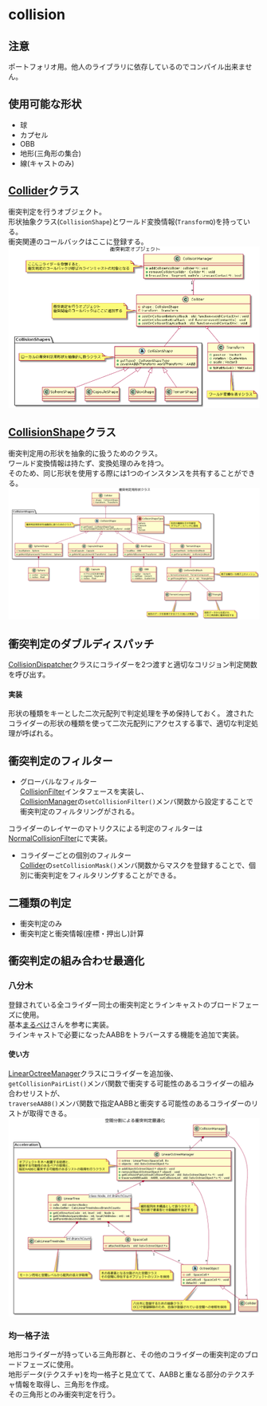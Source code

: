 # collision

## 注意

ポートフォリオ用。他人のライブラリに依存しているのでコンパイル出来ません。

## 使用可能な形状

- 球
- カプセル
- OBB
- 地形(三角形の集合)
- 線(キャストのみ)

## [Collider](/Include/Collider/Collider.h)クラス

衝突判定を行うオブジェクト。  
形状抽象クラス(`CollisionShape`)とワールド変換情報(`TransformQ`)を持っている。  
衝突関連のコールバックはここに登録する。
![クラス図](/uml/collider-class-diagram.png)

## [CollisionShape](/Include/CollisionShape/CollisionShape.h)クラス

衝突判定用の形状を抽象的に扱うためのクラス。  
ワールド変換情報は持たず、変換処理のみを持つ。  
そのため、同じ形状を使用する際には1つのインスタンスを共有することができる。
![クラス図](/uml/collision-shape-class-diagram.png)

## 衝突判定のダブルディスパッチ

[CollisionDispatcher](/Include/Implementation/CollisionDispatcher.h)クラスにコライダーを2つ渡すと適切なコリジョン判定関数を呼び出す。

#### 実装
形状の種類をキーとした二次元配列で判定処理を予め保持しておく。
渡されたコライダーの形状の種類を使って二次元配列にアクセスする事で、適切な判定処理が呼ばれる。

## 衝突判定のフィルター

- グローバルなフィルター  
[CollisionFilter](/Include/CollisionFilter/CollisionFilter.h)インタフェースを実装し、  
[CollisionManager](/Include/CollisionManager.h)の`setCollisionFilter()`メンバ関数から設定することで衝突判定のフィルタリングがされる。  

コライダーのレイヤーのマトリクスによる判定のフィルターは[NormalCollisionFilter](/Include/CollisionFilter/BuiltIn/NormalCollisionFilter.h)にで実装。

- コライダーごとの個別のフィルター  
[Collider](/Include/Collider/Collider.h)の`setCollisionMask()`メンバ関数からマスクを登録することで、個別に衝突判定をフィルタリングすることができる。

## 二種類の判定

- 衝突判定のみ
- 衝突判定と衝突情報(座標・押出し)計算

## 衝突判定の組み合わせ最適化

### 八分木  
登録されている全コライダー同士の衝突判定とラインキャストのブロードフェーズに使用。  
基本[まるぺけ](http://marupeke296.com/COL_3D_No15_Octree.html)さんを参考に実装。  
ラインキャストで必要になったAABBをトラバースする機能を追加で実装。  

#### 使い方
[LinearOctreeManager](/Include/Implementation/SpatialPartition/LinearOctreeManager.h)クラスにコライダーを追加後、  
`getCollisionPairList()`メンバ関数で衝突する可能性のあるコライダーの組み合わせリストが、  
`traverseAABB()`メンバ関数で指定AABBと衝突する可能性のあるコライダーのリストが取得できる。
![クラス図](/uml/spatial-partition-class-diagram.png)

### 均一格子法  
地形コライダーが持っている三角形群と、その他のコライダーの衝突判定のブロードフェーズに使用。  
地形データ(テクスチャ)を均一格子と見立てて、AABBと重なる部分のテクスチャ情報を取得し、三角形を作成。  
その三角形とのみ衝突判定を行う。

